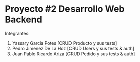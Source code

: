 # Proyecto #2 Desarrollo Web Backend

Integrantes:

1. Yassary Garcia Potes [CRUD Producto y sus tests]
2. Pedro Jimenez De La Hoz [CRUD Users y sus tests & auth]
3. Juan Pablo Ricardo Ariza [CRUD Pedido y sus tests & auth]